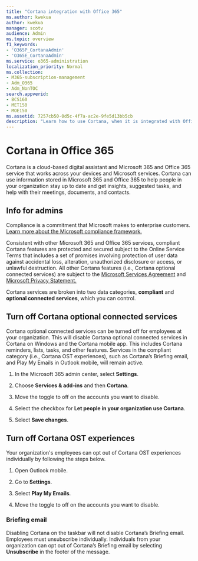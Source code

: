 ```yaml
---
title: "Cortana integration with Office 365"
ms.author: kwekua
author: kwekua
manager: scotv
audience: Admin
ms.topic: overview
f1_keywords:
- 'O365P_CortanaAdmin'
- 'O365E_CortanaAdmin'
ms.service: o365-administration
localization_priority: Normal
ms.collection: 
- M365-subscription-management 
- Adm_O365
- Adm_NonTOC
search.appverid:
- BCS160
- MET150
- MOE150
ms.assetid: 7257cb50-0d5c-4f7a-ac2e-9fe5d13bb5cb
description: "Learn how to use Cortana, when it is integrated with Office 365. You can turn off Cortana in the admin center to restrict its access to your organization's data. "
---
```


# Cortana in Office 365

Cortana is a cloud-based digital assistant and Microsoft 365 and Office 365 service that works across your devices and Microsoft services. Cortana can use information stored in Microsoft 365 and Office 365 to help people in your organization stay up to date and get insights, suggested tasks, and help with their meetings, documents, and contacts.
  
## Info for admins

Compliance is a commitment that Microsoft makes to enterprise customers. [Learn more about the Microsoft compliance framework.](https://go.microsoft.com/fwlink/p/?LinkId=2109173)

Consistent with other Microsoft 365 and Office 365 services, compliant Cortana features are protected and secured subject to the Online Service Terms that includes a set of promises involving protection of user data against accidental loss, alteration, unauthorized disclosure or access, or unlawful destruction. All other Cortana features (i.e., Cortana optional connected services) are subject to the [Microsoft Services Agreement](https://go.microsoft.com/fwlink/p/?LinkId=2109174) and  [Microsoft Privacy Statement.](https://go.microsoft.com/fwlink/p/?LinkId=2109175)

Cortana services are broken into two data categories, **compliant** and **optional connected services**, which you can control.

## Turn off Cortana optional connected services

Cortana optional connected services can be turned off for employees at your organization. This will disable Cortana optional connected services in Cortana on Windows and the Cortana mobile app. This includes Cortana reminders, lists, tasks, and other features. Services in the compliant category (i.e., Cortana OST experiences), such as Cortana’s Briefing email, and Play My Emails in Outlook mobile, will remain active.

1. In the Microsoft 365 admin center, select **Settings**.

2. Choose **Services & add-ins** and then **Cortana**.
  
3. Move the toggle to off on the accounts you want to disable.

4. Select the checkbox for **Let people in your organization use Cortana**.

5. Select **Save changes**.

## Turn off Cortana OST experiences

Your organization's employees can opt out of Cortana OST experiences individually by following the steps below.

1. Open Outlook mobile.

2. Go to **Settings**.
  
3. Select **Play My Emails**.

4. Move the toggle to off on the accounts you want to disable.

### Briefing email

Disabling Cortana on the taskbar will not disable Cortana’s Briefing email. Employees must unsubscribe individually. Individuals from your organization can opt out of Cortana’s Briefing email by selecting **Unsubscribe** in the footer of the message.